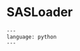 # SASLoader

```{literalinclude} ../../src/python/cms/tools/mcr_sas2db.py
---
language: python
---
```
